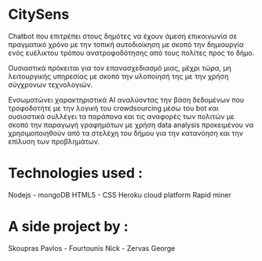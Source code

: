 # CitySens

Chatbot που επιτρέπει στους δημότες να έχουν άμεση επικοινωνία σε πραγματικό χρόνο με την τοπική αυτοδιοίκηση με σκοπό την δημιουργία ενός ευέλικτου τρόπου ανατροφοδότησης από τους πολίτες προς το δήμο. 

Ουσιαστικά πρόκειται για τον επανασχεδιασμό μιας, μέχρι τώρα, μη λειτουργικής υπηρεσίας με σκοπό την υλοποίησή της με την χρήση σύγχρονων τεχνολογιών. 

Ενσωματώνει χαρακτηριστικά AI αναλύοντας την βάση δεδομένων που τροφοδοτήτε με την λογική του crowdsourcing μέσω του bot και ουσιαστικά συλλέγει τα παράπονα και τις αναφορές των πολιτών με σκοπό την παραγωγή γραφημάτων με χρήση data analysis προκειμένου να χρησιμοποιηθούν από τα στελέχη του δήμου για την κατανόηση και την επίλυση των προβλημάτων.  

# Technologies used :

Nodejs - mongoDB
HTML5 - CSS
Heroku cloud platform
Rapid miner

# A side project by :

Skoupras Pavlos - Fourtounis Nick - Zervas George
